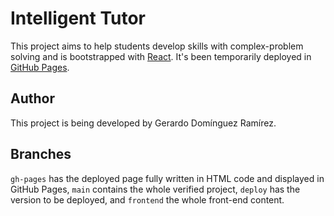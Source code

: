 # Intelligent Tutor

This project aims to help students develop skills with complex-problem solving and is bootstrapped with [React](https://es.reactjs.org/). It's been temporarily deployed in [GitHub Pages](https://gerardodomra.github.io/intelligenttutor/).

## Author

This project is being developed by Gerardo Domínguez Ramírez.

## Branches
`gh-pages` has the deployed page fully written in HTML code and displayed in GitHub Pages, `main` contains the whole verified project, `deploy` has the version to be deployed, and `frontend` the whole front-end content.